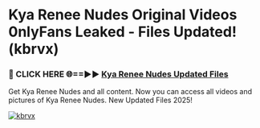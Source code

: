 # Kya Renee Nudes Original Videos 0nlyFans Leaked - Files Updated! (kbrvx)

<h3>🔴 CLICK HERE 🌐==►► <a href="https://tinyurl.com/4mcuefdz" rel="nofollow">Kya Renee Nudes Updated Files</a></h3>

Get Kya Renee Nudes and all content. Now you can access all videos and pictures of Kya Renee Nudes. New Updated Files 2025!

[![kbrvx](https://i.imgur.com/StAQSOY.gif)](https://tinyurl.com/4mcuefdz)
